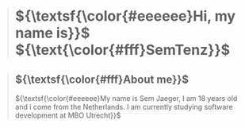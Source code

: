 > # ${\textsf{\color{#eeeeee}Hi, my name is}}$ ${\text{\color{#fff}SemTenz}}$

> ## ${\textsf{\color{#fff}About me}}$
> ${\textsf{\color{#eeeeee}My name is Sem Jaeger, I am 18 years old and i come from the Netherlands. I am currently studying software development at MBO Utrecht}}$ 
